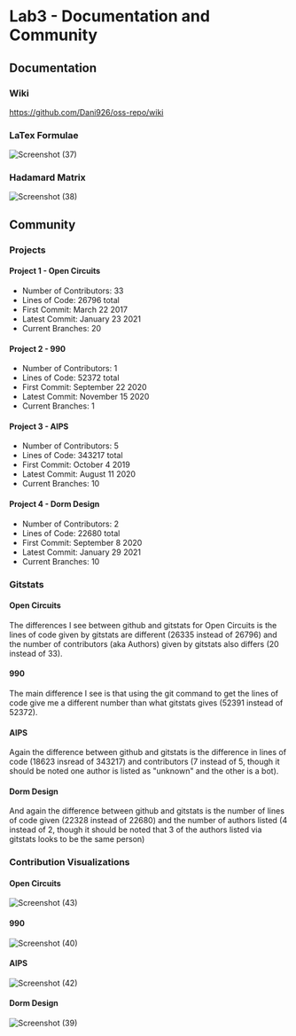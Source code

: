 # Lab3 - Documentation and Community
## Documentation
### Wiki
https://github.com/Dani926/oss-repo/wiki
### LaTex Formulae
![Screenshot (37)](https://user-images.githubusercontent.com/63828111/108155856-99fbc800-70ad-11eb-806b-3f58c1af5fdb.png)
### Hadamard Matrix
![Screenshot (38)](https://user-images.githubusercontent.com/63828111/108156683-1b078f00-70af-11eb-9a57-8eeb5697ec1c.png)
## Community
### Projects
#### Project 1 - Open Circuits
- Number of Contributors: 33
- Lines of Code: 26796 total
- First Commit: March 22 2017
- Latest Commit: January 23 2021
- Current Branches: 20
#### Project 2 - 990
- Number of Contributors: 1
- Lines of Code: 52372 total
- First Commit: September 22 2020
- Latest Commit: November 15 2020
- Current Branches: 1
#### Project 3 - AIPS
- Number of Contributors: 5
- Lines of Code: 343217 total
- First Commit: October 4 2019
- Latest Commit: August 11 2020
- Current Branches: 10
#### Project 4 - Dorm Design
- Number of Contributors: 2
- Lines of Code: 22680 total
- First Commit: September 8 2020
- Latest Commit: January 29 2021
- Current Branches: 10
### Gitstats
#### Open Circuits
The differences I see between github and gitstats for Open Circuits is the lines of code given by gitstats are different (26335 instead of 26796) and the number of contributors (aka Authors) given by gitstats also differs (20 instead of 33).
#### 990
The main difference I see is that using the git command to get the lines of code give me a different number than what gitstats gives (52391 instead of 52372).
#### AIPS
Again the difference between github and gitstats is the difference in lines of code (18623 insread of 343217) and contributors (7 instead of 5, though it should be noted one author is listed as "unknown" and the other is a bot).
#### Dorm Design
And again the difference between github and gitstats is the number of lines of code given (22328 instead of 22680) and the number of authors listed (4 instead of 2, though it should be noted that 3 of the authors listed via gitstats looks to be the same person)
### Contribution Visualizations
#### Open Circuits
![Screenshot (43)](https://user-images.githubusercontent.com/63828111/108305814-d8aa8480-7178-11eb-942c-232a9ff591c9.png)
#### 990
![Screenshot (40)](https://user-images.githubusercontent.com/63828111/108305767-b9abf280-7178-11eb-8318-1dda512fb58d.png)
#### AIPS
![Screenshot (42)](https://user-images.githubusercontent.com/63828111/108305793-ca5c6880-7178-11eb-86a8-c1a6eee2140a.png)
#### Dorm Design
![Screenshot (39)](https://user-images.githubusercontent.com/63828111/108305695-93865280-7178-11eb-965c-ec0eb4780462.png)
